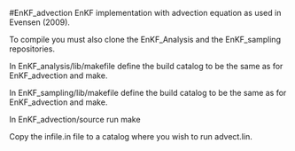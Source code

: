 #EnKF_advection
EnKF implementation with advection equation as used in Evensen (2009).

To compile you must also clone the EnKF_Analysis and the EnKF_sampling repositories.

In EnKF_analysis/lib/makefile define the build catalog to be the same as for EnKF_advection and make.

In EnKF_sampling/lib/makefile define the build catalog to be the same as for EnKF_advection and make.

In EnKF_advection/source run make

Copy the infile.in file to a catalog where you wish to run advect.lin.

